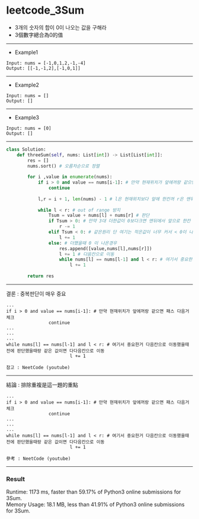 # leetcode_3Sum
+ 3개의 숫자의 합이 0이 나오는 값을 구해라
+ 3個數字總合為0的值

-----
+ Example1
```
Input: nums = [-1,0,1,2,-1,-4]
Output: [[-1,-1,2],[-1,0,1]]
```
----
+ Example2
```
Input: nums = []
Output: []
```
----
+ Example3
```
Input: nums = [0]
Output: []
```
----
```python
class Solution:
    def threeSum(self, nums: List[int]) -> List[List[int]]:
        res = []
        nums.sort() # 오름차순으로 정렬
        
        for i ,value in enumerate(nums): 
            if i > 0 and value == nums[i-1]: # 만약 현재위치가 앞에꺼랑 같으면 패스 다음거 체크
                continue
                
            l,r = i + 1, len(nums) - 1 # l은 현재위치보다 앞에 한칸꺼 r은 맨뒤에꺼
            
            while l < r: # out of range 방지
                Tsum = value + nums[l] + nums[r] # 판단
                if Tsum > 0: # 만약 3대 더한값이 0보다크면 맨뒤에서 앞으로 한칸 떙김 왜냐면 너무 큰값을 더해서 +가 나옴 그래서 큰 값인 r을 줄여줘야함
                    r -= 1
                elif Tsum < 0: # 같은원리 단 여기는 작은값이 너무 커서 < 0이 나옴 그래서 작은값을 조금 크게 만들어야해서 l + 1
                    l += 1
                else: # 더했을때 0 이 나온경우 
                    res.append([value,nums[l],nums[r]])
                    l += 1 # 다음칸으로 이동
                    while nums[l] == nums[l-1] and l < r: # 여기서 중요한거 다음칸으로 이동했을때 전에 판단했을때랑 같은 값이면 다다음칸으로 이동
                        l += 1
                    
        return res
```
---
결론 : 
중복판단이 매우 중요
```
...
if i > 0 and value == nums[i-1]: # 만약 현재위치가 앞에꺼랑 같으면 패스 다음거 체크
                continue
...
...
...
while nums[l] == nums[l-1] and l < r: # 여기서 중요한거 다음칸으로 이동했을때 전에 판단했을때랑 같은 값이면 다다음칸으로 이동
                        l += 1

참고 : NeetCode (youtube)
```
---
結論 : 
排除重複是這一題的重點
```
...
if i > 0 and value == nums[i-1]: # 만약 현재위치가 앞에꺼랑 같으면 패스 다음거 체크
                continue
...
...
...
while nums[l] == nums[l-1] and l < r: # 여기서 중요한거 다음칸으로 이동했을때 전에 판단했을때랑 같은 값이면 다다음칸으로 이동
                        l += 1

參考 : NeetCode (youtube)
```
---
### Result
Runtime: 1173 ms, faster than 59.17% of Python3 online submissions for 3Sum.\
Memory Usage: 18.1 MB, less than 41.91% of Python3 online submissions for 3Sum.
